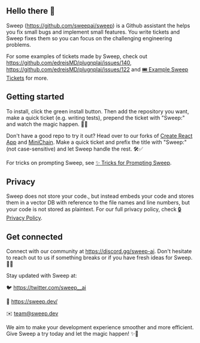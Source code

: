 ## Hello there 👋

Sweep (https://github.com/sweepai/sweep) is a Github assistant the helps you fix small bugs and implement small features. You write tickets and Sweep fixes them so you can focus on the challenging engineering problems.

For some examples of tickets made by Sweep, check out https://github.com/edreisMD/plugnplai/issues/140, https://github.com/edreisMD/plugnplai/issues/122 and [🎟️ Example Sweep Tickets](https://www.notion.so/sweep-ai/Example-Sweep-tickets-238f7c88fe3e4153bdea137de30ee7c1?pvs=4) for more.

## Getting started

To install, click the green install button. Then add the repository you want, make a quick ticket (e.g. writing tests), prepend the ticket with "Sweep:" and watch the magic happen. 🚀🔮

Don't have a good repo to try it out? Head over to our forks of [Create React App](https://github.com/sweepai/create-react-app/issues) and [MiniChain](https://github.com/sweepai/minichain/issues). Make a quick ticket and prefix the title with "Sweep:" (not case-sensitive) and let Sweep handle the rest. 🛠️✅

For tricks on prompting Sweep, see [✨ Tricks for Prompting Sweep](https://docs.sweep.dev/tips).

## Privacy

Sweep does not store your code., but instead embeds your code and stores them in a vector DB with reference to the file names and line numbers, but your code is not stored as plaintext. For our full privacy policy, check [🔒 Privacy Policy](https://docs.sweep.dev/privacy-policy).

## Get connected

Connect with our community at https://discord.gg/sweep-ai. Don't hesitate to reach out to us if something breaks or if you have fresh ideas for Sweep. 💬👥

Stay updated with Sweep at:

🐦 https://twitter.com/sweep__ai

🔗 https://sweep.dev/

✉️ team@sweep.dev

We aim to make your development experience smoother and more efficient. Give Sweep a try today and let the magic happen! ✨🤖

<!--

**Here are some ideas to get you started:**

🙋‍♀️ A short introduction - what is your organization all about?
🌈 Contribution guidelines - how can the community get involved?
👩‍💻 Useful resources - where can the community find your docs? Is there anything else the community should know?
🍿 Fun facts - what does your team eat for breakfast?
🧙 Remember, you can do mighty things with the power of [Markdown](https://docs.github.com/github/writing-on-github/getting-started-with-writing-and-formatting-on-github/basic-writing-and-formatting-syntax)
-->

